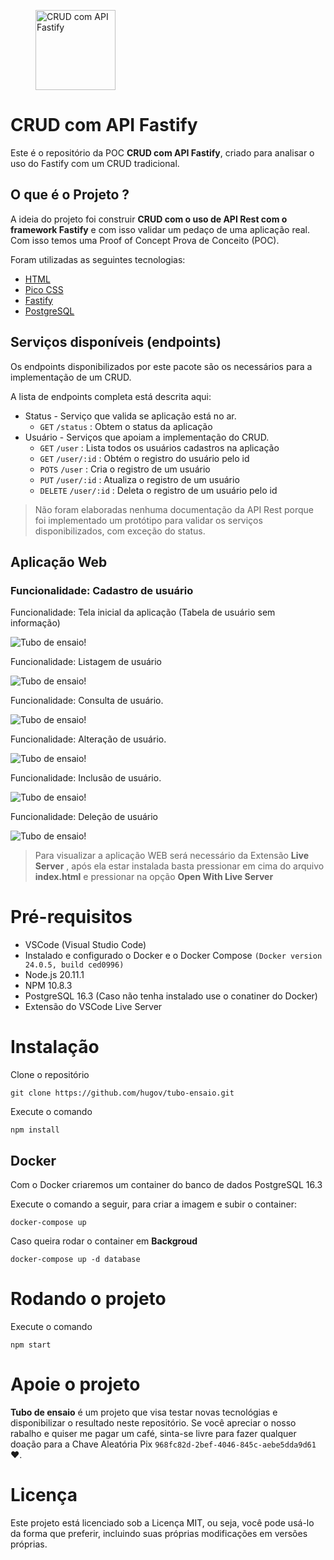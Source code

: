 <figure>
    <img src="./static/img/tubo-ensaio.png" alt="CRUD com API Fastify" width="128" height="128">
</figure>

# CRUD com API Fastify

Este é o repositório da POC **CRUD com API Fastify**, criado para analisar o uso do Fastify com um CRUD tradicional.

## O que é o Projeto ?

A ideia do projeto foi construir **CRUD com o uso de API Rest com o framework Fastify** e com isso validar um pedaço de uma aplicação real. Com isso temos uma Proof of Concept Prova de Conceito (POC). 

Foram utilizadas as seguintes tecnologias:
* [HTML](https://developer.mozilla.org/pt-BR/docs/Web/HTML)
* [Pico CSS](https://picocss.com/) 
* [Fastify](https://fastify.dev/)
* [PostgreSQL](https://www.postgresql.org/)

## Serviços disponíveis (endpoints)

Os endpoints disponibilizados por este pacote são os necessários para a implementação de um CRUD.

A lista de endpoints completa está descrita aqui:

* Status  - Serviço que valida se aplicação está no ar.
    * `GET` `/status` : Obtem o status da aplicação
* Usuário - Serviços que apoiam a implementação do CRUD.
    * `GET` `/user` : Lista todos os usuários cadastros na aplicação
    * `GET` `/user/:id` : Obtém o registro do usuário pelo id
    * `POTS` `/user` : Cria o registro de um usuário
    * `PUT` `/user/:id` : Atualiza o registro de um usuário
    * `DELETE` `/user/:id` : Deleta o registro de um usuário pelo id

> Não foram elaboradas nenhuma documentação da API Rest porque foi implementado um protótipo para validar os serviços disponibilizados, com exceção do status.

## Aplicação Web

### Funcionalidade: Cadastro de usuário 

Funcionalidade: Tela inicial da aplicação (Tabela de usuário sem informação)

![Tubo de ensaio!](./static/assets/img_01.png "Tubo de ensaio")

Funcionalidade: Listagem de usuário

![Tubo de ensaio!](./static/assets/img_02.png "Tubo de ensaio")

Funcionalidade: Consulta de usuário.

![Tubo de ensaio!](./static/assets/img_03.png "Tubo de ensaio")

Funcionalidade: Alteração de usuário.

![Tubo de ensaio!](./static/assets/img_04.png "Tubo de ensaio")

Funcionalidade: Inclusão de usuário.

![Tubo de ensaio!](./static/assets/img_05.png "Tubo de ensaio")

Funcionalidade: Deleção de usuário

![Tubo de ensaio!](./static/assets/img_06.png "Tubo de ensaio")

> Para visualizar a aplicação WEB será necessário da Extensão **Live Server** , após ela estar instalada basta pressionar em cima do arquivo **index.html** e pressionar na opção **Open With Live Server**

# Pré-requisitos

* VSCode (Visual Studio Code)
* Instalado e configurado o Docker e o Docker Compose `(Docker version 24.0.5, build ced0996)`
* Node.js 20.11.1
* NPM 10.8.3
* PostgreSQL 16.3 (Caso não tenha instalado use o conatiner do Docker)
* Extensão do VSCode Live Server

# Instalação

Clone o repositório

```
git clone https://github.com/hugov/tubo-ensaio.git
```

Execute o comando

```
npm install
```

## Docker

Com o Docker criaremos um container do banco de dados PostgreSQL 16.3

Execute o comando a seguir, para criar a imagem e subir o container:

```
docker-compose up
```

Caso queira rodar o container em **Backgroud**

```
docker-compose up -d database
```

# Rodando o projeto

Execute o comando

```
npm start
```

# Apoie o projeto

**Tubo de ensaio** é um projeto que visa testar novas tecnológias e disponibilizar o resultado neste repositório. Se você apreciar o nosso rabalho e quiser me pagar um café, sinta-se livre para fazer qualquer doação para a Chave Aleatória Pix `968fc82d-2bef-4046-845c-aebe5dda9d61` ❤.

# Licença

Este projeto está licenciado sob a Licença MIT, ou seja, você pode usá-lo da forma que preferir, incluindo suas próprias modificações em versões próprias.